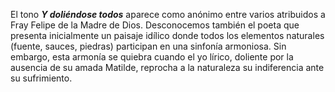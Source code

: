  El tono ***Y doliéndose todos*** aparece como anónimo entre varios atribuidos a Fray Felipe de la Madre de Dios. Desconocemos también el poeta que presenta inicialmente un paisaje idílico donde todos los elementos naturales (fuente, sauces, piedras) participan en una sinfonía armoniosa. Sin embargo, esta armonía se quiebra cuando el yo lírico, doliente por la ausencia de su amada Matilde, reprocha a la naturaleza su indiferencia ante su sufrimiento.